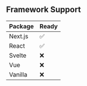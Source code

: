 ## Framework Support

| Package | Ready |
| ------- | ----- |
| Next.js | ✅    |
| React   | ✅    |
| Svelte  | ❌    |
| Vue     | ❌    |
| Vanilla | ❌    |
